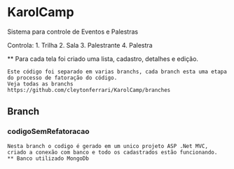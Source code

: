KarolCamp
=========

Sistema para controle de Eventos e Palestras

Controla:
	1. Trilha
	2. Sala
	3. Palestrante
	4. Palestra

** Para cada tela foi criado uma lista, cadastro, detalhes e edição.

	Este código foi separado em varias branchs, cada branch esta uma etapa do processo de fatoração do código. 
	Veja todas as branchs https://github.com/cleytonferrari/KarolCamp/branches


## Branch ##

### codigoSemRefatoracao ###
	Nesta branch o codigo é gerado em um unico projeto ASP .Net MVC, criado a conexão com banco e todo os cadastrados estão funcionando.
	** Banco utilizado MongoDb
